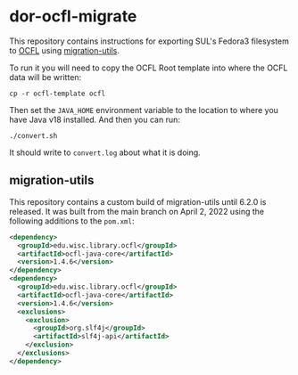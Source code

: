 # dor-ocfl-migrate

This repository contains instructions for exporting SUL's Fedora3 filesystem to [OCFL](http://ocfl.io) using [migration-utils](https://github.com/fcrepo-exts/migration-utils). 

To run it you will need to copy the OCFL Root template into where the OCFL data will be written:

    cp -r ocfl-template ocfl

Then set the `JAVA_HOME` environment variable to the location to where you have Java v18 installed. And then you can run:

    ./convert.sh

It should write to `convert.log` about what it is doing.

## migration-utils

This repository contains a custom build of migration-utils until 6.2.0 is released. It was built from the main branch on April 2, 2022 using the following additions to the `pom.xml`:

```xml
<dependency>
  <groupId>edu.wisc.library.ocfl</groupId>
  <artifactId>ocfl-java-core</artifactId>
  <version>1.4.6</version>
</dependency>
<dependency>
  <groupId>edu.wisc.library.ocfl</groupId>
  <artifactId>ocfl-java-core</artifactId>
  <version>1.4.6</version>
  <exclusions>
    <exclusion>
      <groupId>org.slf4j</groupId>
      <artifactId>slf4j-api</artifactId>
    </exclusion>
  </exclusions>
</dependency>
```

